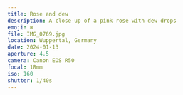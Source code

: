 ```yaml
---
title: Rose and dew
description: A close-up of a pink rose with dew drops
emoji: ❄️
file: IMG_0769.jpg
location: Wuppertal, Germany
date: 2024-01-13
aperture: 4.5
camera: Canon EOS R50
focal: 18mm
iso: 160
shutter: 1/40s
---
```

